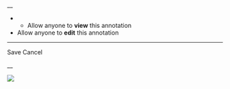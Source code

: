 __

  *   * Allow anyone to **view** this annotation
  * Allow anyone to **edit** this annotation



* * *

Save Cancel

__




![](https://bat.bing.com/action/0?ti=56018282&Ver=2&mid=d7970272-b005-451d-8913-106fb7d06643&sid=201ffde0635411ee902411d77b750559&vid=20202bf0635411ee9ac03f2e618b0b9f&vids=0&msclkid=N&pi=0&lg=en-US&sw=800&sh=600&sc=24&nwd=1&tl=Shortform%20%7C%20A%20Random%20Walk%20Down%20Wall%20Street&p=https%3A%2F%2Fwww.shortform.com%2Fapp%2Fbook%2Fa-random-walk-down-wall-street%2Fchapter-14&r=&lt=748&evt=pageLoad&sv=1&rn=635417)
